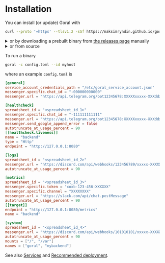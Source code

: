 # Installation

You can install (or update) Goral with 

```sh
curl --proto '=https' --tlsv1.2 -sSf https://maksimryndin.github.io/goral/install.sh | sh
```

<details>
  <summary>or by downloading a prebuilt binary from <a href="https://github.com/maksimryndin/goral/releases" target="_blank">the releases page</a> manually
</summary>

```sh
wget https://github.com/maksimryndin/goral/releases/download/0.1.3/goral-0.1.3-x86_64-unknown-linux-gnu.tar.gz
tar -xzf goral-0.1.3-x86_64-unknown-linux-gnu.tar.gz
cd goral-0.1.3-x86_64-unknown-linux-gnu/
shasum -a 256 -c sha256_checksum.txt 
```
</details>

<details>
  <summary>or from source</summary>

```sh
curl --proto '=https' --tlsv1.2 -sSf https://sh.rustup.rs | sh
git clone --depth 1 --branch 0.1.3 https://github.com/maksimryndin/goral
cd goral
RUSTFLAGS='-C target-feature=+crt-static' cargo build --release --target <target triple>
```
</details>

To run a binary
```sh
goral -c config.toml --id myhost
```

where an example `config.toml` is

```toml
[general]
service_account_credentials_path = "/etc/goral_service_account.json"
messenger.specific.chat_id = "-000000000000"
messenger.url = "https://api.telegram.org/bot12345678:XXXXXxxxxx-XXXddxxss-XXX/sendMessage"

[healthcheck]
spreadsheet_id = "<spreadsheet_id_1>"
messenger.specific.chat_id = "-111111111111"
messenger.url = "https://api.telegram.org/bot12345678:XXXXXxxxxx-XXXddxxss-XXX/sendMessage"
messenger.send_google_append_error = false
autotruncate_at_usage_percent = 90
[[healthcheck.liveness]]
name = "backend"
type = "Http"
endpoint = "http://127.0.0.1:8080"

[logs]
spreadsheet_id = "<spreadsheet_id_2>"
messenger.url = "https://discord.com/api/webhooks/123456789/xxxxx-XXXXX"
autotruncate_at_usage_percent = 90

[metrics]
spreadsheet_id = "<spreadsheet_id_3>"
messenger.specific.token = "xoxb-123-456-XXXXXX"
messenger.specific.channel = "XXXXXXXX"
messenger.url = "https://slack.com/api/chat.postMessage"
autotruncate_at_usage_percent = 90
[[target]]
endpoint = "http://127.0.0.1:8080/metrics"
name = "backend"

[system]
spreadsheet_id = "<spreadsheet_id_4>"
messenger.url = "https://discord.com/api/webhooks/101010101/xxxxx-XXXXX"
autotruncate_at_usage_percent = 90
mounts = ["/", "/var"]
names = ["goral", "mybackend"]
```

See also [Services](./services.md) and [Recommended deployment](./recommended-deployment.md).